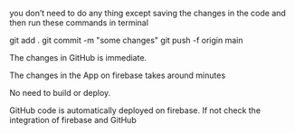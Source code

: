 you don’t need to do any thing except saving the changes in the code and then run these commands in terminal

git add .
git commit -m "some changes"
git push -f origin main

The changes in GitHub is immediate.

The changes in the App on firebase takes around minutes 

No need to build or deploy.

GitHub code is automatically deployed on firebase. If not check the integration of firebase and GitHub